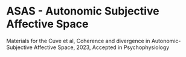 # ASAS - Autonomic Subjective Affective Space
Materials for the Cuve et al, Coherence and divergence in Autonomic-Subjective Affective Space, 2023, Accepted in Psychophysiology
